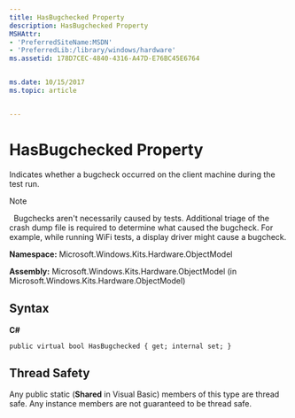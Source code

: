 ```yaml
---
title: HasBugchecked Property
description: HasBugchecked Property
MSHAttr:
- 'PreferredSiteName:MSDN'
- 'PreferredLib:/library/windows/hardware'
ms.assetid: 178D7CEC-4840-4316-A47D-E76BC45E6764


ms.date: 10/15/2017
ms.topic: article


---
```


# HasBugchecked Property


Indicates whether a bugcheck occurred on the client machine during the test run.

>[!NOTE]
>  Bugchecks aren't necessarily caused by tests. Additional triage of the crash dump file is required to determine what caused the bugcheck. For example, while running WiFi tests, a display driver might cause a bugcheck.

 

**Namespace:** Microsoft.Windows.Kits.Hardware.ObjectModel

**Assembly:** Microsoft.Windows.Kits.Hardware.ObjectModel (in Microsoft.Windows.Kits.Hardware.ObjectModel)

## <span id="Syntax"></span><span id="syntax"></span><span id="SYNTAX"></span>Syntax


**C#**

`public virtual bool HasBugchecked { get; internal set; }`

## <span id="Thread_Safety"></span><span id="thread_safety"></span><span id="THREAD_SAFETY"></span>Thread Safety


Any public static (**Shared** in Visual Basic) members of this type are thread safe. Any instance members are not guaranteed to be thread safe.

 

 






